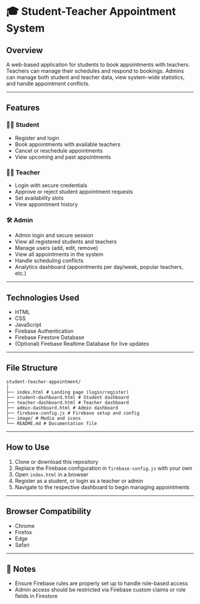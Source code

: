 # 🎓 Student-Teacher Appointment System

## Overview
A web-based application for students to book appointments with teachers. Teachers can manage their schedules and respond to bookings. Admins can manage both student and teacher data, view system-wide statistics, and handle appointment conflicts.

---

## Features

### 👩‍🎓 Student
- Register and login
- Book appointments with available teachers
- Cancel or reschedule appointments
- View upcoming and past appointments

### 👨‍🏫 Teacher
- Login with secure credentials
- Approve or reject student appointment requests
- Set availability slots
- View appointment history

### 🛠️ Admin
- Admin login and secure session
- View all registered students and teachers
- Manage users (add, edit, remove)
- View all appointments in the system
- Handle scheduling conflicts
- Analytics dashboard (appointments per day/week, popular teachers, etc.)

---

## Technologies Used

- HTML  
- CSS  
- JavaScript  
- Firebase Authentication  
- Firebase Firestore Database  
- (Optional) Firebase Realtime Database for live updates  

---

## File Structure

```
student-teacher-appointment/
│
├── index.html # Landing page (login/register)
├── student-dashboard.html # Student dashboard
├── teacher-dashboard.html # Teacher dashboard
├── admin-dashboard.html # Admin dashboard
├── firebase-config.js # Firebase setup and config
├── image/ # Media and icons
└── README.md # Documentation file
```

---

## How to Use

1. Clone or download this repository  
2. Replace the Firebase configuration in `firebase-config.js` with your own  
3. Open `index.html` in a browser  
4. Register as a student, or login as a teacher or admin  
5. Navigate to the respective dashboard to begin managing appointments  

---


## Browser Compatibility

- Chrome  
- Firefox  
- Edge  
- Safari  

---

## 🔐 Notes

- Ensure Firebase rules are properly set up to handle role-based access
- Admin access should be restricted via Firebase custom claims or role fields in Firestore
